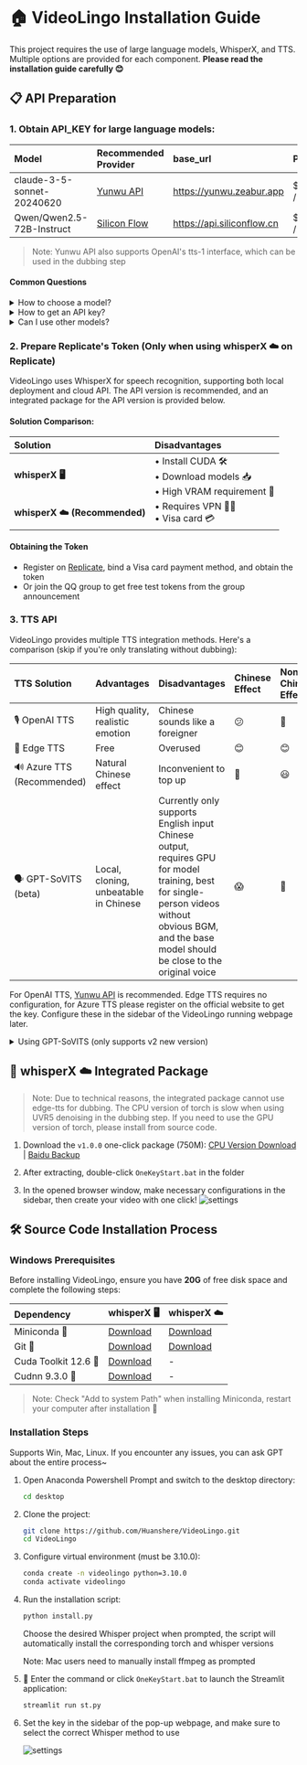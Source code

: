 # 🏠 VideoLingo Installation Guide

This project requires the use of large language models, WhisperX, and TTS. Multiple options are provided for each component. **Please read the installation guide carefully 😊**

## 📋 API Preparation

### 1. **Obtain API_KEY for large language models**:

| Model | Recommended Provider | base_url | Price | Effect |
|:------|:---------------------|:---------|:------|:-------|
| claude-3-5-sonnet-20240620 | [Yunwu API](https://yunwu.zeabur.app/register?aff=TXMB) | https://yunwu.zeabur.app | $2.14 / 1M | 🤩 |
| Qwen/Qwen2.5-72B-Instruct | [Silicon Flow](https://cloud.siliconflow.cn/i/ttKDEsxE) | https://api.siliconflow.cn | $0.57 / 1M | 😲 |
> Note: Yunwu API also supports OpenAI's tts-1 interface, which can be used in the dubbing step

#### Common Questions

<details>
<summary>How to choose a model?</summary>

- 🚀 By default, Qwen2.5 is used, costing about $0.43 for 1h video translation.
- 🌟 Claude 3.5 has better results, with excellent translation coherence and no AI flavor, but it's more expensive.
</details>

<details>
<summary>How to get an API key?</summary>

1. Click the link for the recommended provider above
2. Register an account and top up
3. Create a new key on the API key page
</details>

<details>
<summary>Can I use other models?</summary>

- ✅ OAI-Like API interfaces are supported, but you need to change it in the Streamlit sidebar.
- ⚠️ However, other models have weak ability to follow instructions and are very likely to cause errors during translation, so they are strongly discouraged.
</details>

### 2. **Prepare Replicate's Token** (Only when using whisperX ☁️ on Replicate)

VideoLingo uses WhisperX for speech recognition, supporting both local deployment and cloud API. The API version is recommended, and an integrated package for the API version is provided below.
#### Solution Comparison:
| Solution | Disadvantages |
|:---------|:--------------|
| **whisperX 🖥️** | • Install CUDA 🛠️<br>• Download models 📥<br>• High VRAM requirement 💾 |
| **whisperX ☁️ (Recommended)** | • Requires VPN 🕵️‍♂️<br>• Visa card 💳 |

#### Obtaining the Token
   - Register on [Replicate](https://replicate.com/account/api-tokens), bind a Visa card payment method, and obtain the token
   - Or join the QQ group to get free test tokens from the group announcement

### 3. **TTS API**
VideoLingo provides multiple TTS integration methods. Here's a comparison (skip if you're only translating without dubbing):

| TTS Solution | Advantages | Disadvantages | Chinese Effect | Non-Chinese Effect |
|:-------------|:-----------|:--------------|:---------------|:-------------------|
| 🎙️ OpenAI TTS | High quality, realistic emotion | Chinese sounds like a foreigner | 😕 | 🤩 |
| 🎤 Edge TTS | Free | Overused | 😊 | 😊 |
| 🔊 Azure TTS (Recommended) | Natural Chinese effect | Inconvenient to top up | 🤩 | 😃 |
| 🗣️ GPT-SoVITS (beta) | Local, cloning, unbeatable in Chinese | Currently only supports English input Chinese output, requires GPU for model training, best for single-person videos without obvious BGM, and the base model should be close to the original voice | 😱 | 🚫 |

For OpenAI TTS, [Yunwu API](https://yunwu.zeabur.app/register?aff=TXMB) is recommended.
Edge TTS requires no configuration, for Azure TTS please register on the official website to get the key. Configure these in the sidebar of the VideoLingo running webpage later.

<details>
<summary>Using GPT-SoVITS (only supports v2 new version)</summary>

1. Please refer to the [official Yuque document](https://www.yuque.com/baicaigongchang1145haoyuangong/ib3g1e/dkxgpiy9zb96hob4#KTvnO) for configuration requirements and to download the integrated package.

2. Place `GPT-SoVITS-v2-xxx` in the same directory level as `VideoLingo`.

3. Choose one of the following methods to configure the model:

   a. Using a self-trained model:
   - Copy `tts_infer.yaml` from `GPT-SoVITS-v2-xxx\GPT_SoVITS\configs` and rename it to `your_preferred_character_name.yaml`.
   - In the sidebar of the VideoLingo webpage, set `GPT-SoVITS Character` to `your_preferred_character_name`.

   b. Using a pre-trained model:
   - Download my model from [here](https://vip.123pan.cn/1817874751/8117662), extract and overwrite to `GPT-SoVITS-v2-xxx`.
   - Set `GPT-SoVITS Character` to `Huanyuv2`.

   c. Using other trained models:
   - Place the model files in `GPT_weights_v2` and `SoVITS_weights_v2` respectively.
   - Refer to method a, rename and modify the paths in `tts_infer.yaml` to point to your two models.

After configuration, VideoLingo will automatically open the inference API port of GPT-SoVITS in the pop-up command line during the dubbing step. You can manually close it after dubbing is complete.
</details>


## 🚀 whisperX ☁️ Integrated Package
> Note: Due to technical reasons, the integrated package cannot use edge-tts for dubbing. The CPU version of torch is slow when using UVR5 denoising in the dubbing step. If you need to use the GPU version of torch, please install from source code.

1. Download the `v1.0.0` one-click package (750M): [CPU Version Download](https://vip.123pan.cn/1817874751/8117948) | [Baidu Backup](https://pan.baidu.com/s/1H_3PthZ3R3NsjS0vrymimg?pwd=ra64)

2. After extracting, double-click `OneKeyStart.bat` in the folder

3. In the opened browser window, make necessary configurations in the sidebar, then create your video with one click!
  ![settings](https://github.com/user-attachments/assets/3d99cf63-ab89-404c-ae61-5a8a3b27d840)

## 🛠️ Source Code Installation Process

### Windows Prerequisites

Before installing VideoLingo, ensure you have **20G** of free disk space and complete the following steps:

| Dependency | whisperX 🖥️ | whisperX ☁️ |
|:-----------|:------------|:------------|
| Miniconda 🐍 | [Download](https://docs.conda.io/en/latest/miniconda.html) | [Download](https://docs.conda.io/en/latest/miniconda.html) |
| Git 🌿 | [Download](https://git-scm.com/download/win) | [Download](https://git-scm.com/download/win) |
| Cuda Toolkit 12.6 🚀 | [Download](https://developer.download.nvidia.com/compute/cuda/12.6.0/local_installers/cuda_12.6.0_560.76_windows.exe) | - |
| Cudnn 9.3.0 🧠 | [Download](https://developer.download.nvidia.com/compute/cudnn/9.3.0/local_installers/cudnn_9.3.0_windows.exe) | - |

> Note: Check "Add to system Path" when installing Miniconda, restart your computer after installation 🔄

### Installation Steps

Supports Win, Mac, Linux. If you encounter any issues, you can ask GPT about the entire process~
1. Open Anaconda Powershell Prompt and switch to the desktop directory:
   ```bash
   cd desktop
   ```

2. Clone the project:
   ```bash
   git clone https://github.com/Huanshere/VideoLingo.git
   cd VideoLingo
   ```

3. Configure virtual environment (must be 3.10.0):
   ```bash
   conda create -n videolingo python=3.10.0
   conda activate videolingo
   ```

4. Run the installation script:
   ```bash
   python install.py
   ```
   Choose the desired Whisper project when prompted, the script will automatically install the corresponding torch and whisper versions

   Note: Mac users need to manually install ffmpeg as prompted

5. 🎉 Enter the command or click `OneKeyStart.bat` to launch the Streamlit application:
   ```bash
   streamlit run st.py
   ```

6. Set the key in the sidebar of the pop-up webpage, and make sure to select the correct Whisper method to use

   ![settings](https://github.com/user-attachments/assets/3d99cf63-ab89-404c-ae61-5a8a3b27d840)